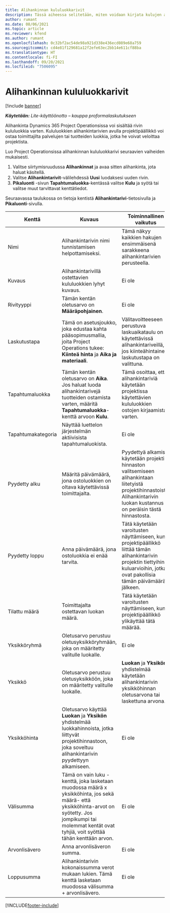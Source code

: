 ```yaml
---
title: Alihankinnan kululuokkarivit
description: Tässä aiheessa selitetään, miten voidaan kirjata kulujen alihankintarivejä ja käyttää kenttiä toimittajilta ostetun ajan kirjaamiseen.
author: rumant
ms.date: 08/06/2021
ms.topic: article
ms.reviewer: kfend
ms.author: rumant
ms.openlocfilehash: 0c32bf2ac54de98a921d338e436ecd089e68a759
ms.sourcegitcommit: cd4e81f129681a12f2efe63ec2bb14e611cf88ba
ms.translationtype: HT
ms.contentlocale: fi-FI
ms.lasthandoff: 09/20/2021
ms.locfileid: "7506095"
---
```

#  <a name="subcontract-lines-for-expense-categories"></a>Alihankinnan kululuokkarivit

[!include [banner](../../includes/dataverse-preview.md)]

_**Käytetään:** Lite-käyttöönotto – kauppa proformalaskutukseen_

Alihankinta Dynamics 365 Project Operationsissa voi sisältää rivin kululuokkia varten. Kululuokkien alihankintarivien avulla projektipäällikkö voi ostaa toimittajilta palvelujen tai tuotteiden luokkia, jotka he voivat veloittaa projektista.

Luo Project Operationsissa alihankinnan kululuokkarivi seuraavien vaiheiden mukaisesti.

1. Valitse siirtymisruudussa **Alihankinnat** ja avaa sitten alihankinta, jota haluat käsitellä.
2. Valitse **Alihankintarivit**-välilehdessä **Uusi** luodaksesi uuden rivin.
3. **Pikaluonti** -sivun **Tapahtumaluokka**-kentässä valitse **Kulu** ja syötä tai valitse muut tarvittavat kenttätiedot.

Seuraavassa taulukossa on tietoja kentistä **Alihankintarivi**-tietosivulla ja **Pikaluonti**-sivulla.

| **Kenttä** | **Kuvaus** | **Toiminnallinen vaikutus** |
| --- | --- | --- |
| Nimi | Alihankintarivin nimi tunnistamisen helpottamiseksi. | Tämä näkyy kaikkien hakujen ensimmäisenä sarakkeena alihankintarivien perusteella. |
| Kuvaus | Alihankintarivillä ostettavien kululuokkien lyhyt kuvaus. | Ei ole |
|Rivityyppi | Tämän kentän oletusarvo on **Määräpohjainen**. |Ei ole |
| Laskutustapa | Tämä on asetusjoukko, joka edustaa kahta pääsopimusmallia, joita Project Operations tukee: **Kiinteä hinta** ja **Aika ja materiaali**. | Välitavoitteeseen perustuva laskuaikataulu on käytettävissä alihankintariveillä, jos kiinteähintainen laskutustapa on valittuna. |
| Tapahtumaluokka | Tämän kentän oletusarvo on **Aika**. Jos haluat luoda alihankintarivejä tuotteiden ostamista varten, määritä **Tapahtumaluokka**-kenttä arvoon **Kulu**.  | Tämä osoittaa, että alihankintariviä käytetään projektissa käytettävien kululuokkien ostojen kirjaamista varten. |
| Tapahtumakategoria | Näyttää luettelon järjestelmän aktiivisista tapahtumaluokista. |Ei ole |
| Pyydetty alku | Määritä päivämäärä, jona ostoluokkien on oltava käytettävissä toimittajalta. | Pyydettyä alkamista käytetään projektin hinnaston valitsemiseen alihankintaan liitetyistä projektihinnastoista. Alihankintarivin luokan kustannus on peräisin tästä hinnastosta. |
| Pyydetty loppu | Anna päivämäärä, jona ostoluokkia ei enää tarvita. | Tätä käytetään varoitusten näyttämiseen, kun projektipäällikkö liittää tämän alihankintarivin projektin tiettyihin kuluarvioihin, jotka ovat pakollisia tämän päivämäärän jälkeen. |
| Tilattu määrä | Toimittajalta ostettavan luokan määrä. | Tätä käytetään varoitusten näyttämiseen, kun projektipäällikkö ylikäyttää tätä määrää.|
| Yksikköryhmä | Oletusarvo perustuu oletusyksikköryhmään, joka on määritetty valitulle luokalle. |Ei ole |
| Yksikkö | Oletusarvo perustuu oletusyksikköön, joka on määritetty valitulle luokalle.  | **Luokan** ja **Yksikön** yhdistelmää käytetään alihankintarivin yksikköhinnan oletusarvona tai laskettuna arvona.  |
| Yksikköhinta | Oletusarvo käyttää **Luokan** ja **Yksikön** yhdistelmää luokkahinnoista, jotka liittyvät projektihinnastoon, joka soveltuu alihankintarivin pyydettyyn alkamiseen. |Ei ole |
| Välisumma | Tämä on vain luku -kenttä, joka lasketaan muodossa määrä x yksikköhinta, jos sekä määrä- että yksikköhinta-arvot on syötetty. Jos jompikumpi tai molemmat kentät ovat tyhjiä, voit syöttää tähän kenttään arvon. |Ei ole |
| Arvonlisävero | Anna arvonlisäveron summa. |Ei ole |
| Loppusumma | Alihankintarivin kokonaissumma verot mukaan lukien. Tämä kenttä lasketaan muodossa välisumma + arvonlisävero. |Ei ole |


[!INCLUDE[footer-include](../../includes/footer-banner.md)]
